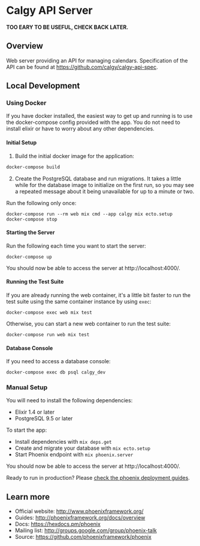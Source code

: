 # Calgy API Server

**TOO EARY TO BE USEFUL, CHECK BACK LATER.**

## Overview

Web server providing an API for managing calendars. Specification of the API
can be found at <https://github.com/calgy/calgy-api-spec>.


## Local Development

### Using Docker

If you have docker installed, the easiest way to get up and running is to
use the docker-compose config provided with the app. You do not need to
install elixir or have to worry about any other dependencies.

#### Initial Setup

1. Build the initial docker image for the application:
```bash
docker-compose build

```

2. Create the PostgreSQL database and run migrations. It takes a little
while for the database image to initialize on the first run, so you may see
a repeated message about it being unavailable for up to a minute or two.

Run the following only once:
```
docker-compose run --rm web mix cmd --app calgy mix ecto.setup
docker-compose stop
```

#### Starting the Server

Run the following each time you want to start the server:
```
docker-compose up
```

You should now be able to access the server at http://localhost:4000/.

#### Running the Test Suite

If you are already running the web container, it's a little bit faster to
run the test suite using the same container instance by using `exec`:
```
docker-compose exec web mix test
```

Otherwise, you can start a new web container to run the test suite:
```
docker-compose run web mix test
```

#### Database Console

If you need to access a database console:
```
docker-compose exec db psql calgy_dev
```

### Manual Setup

You will need to install the following dependencies:

  * Elixir 1.4 or later
  * PostgreSQL 9.5 or later

To start the app:

  * Install dependencies with `mix deps.get`
  * Create and migrate your database with `mix ecto.setup`
  * Start Phoenix endpoint with `mix phoenix.server`

You should now be able to access the server at http://localhost:4000/.

Ready to run in production? Please [check the phoenix deployment guides](http://www.phoenixframework.org/docs/deployment).


## Learn more

  * Official website: http://www.phoenixframework.org/
  * Guides: http://phoenixframework.org/docs/overview
  * Docs: https://hexdocs.pm/phoenix
  * Mailing list: http://groups.google.com/group/phoenix-talk
  * Source: https://github.com/phoenixframework/phoenix
